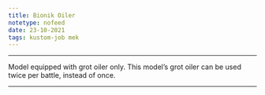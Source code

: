 ```yaml
---
title: Bionik Oiler
notetype: nofeed
date: 23-10-2021
tags: kustom-job mek
---
```


---

Model equipped with grot oiler only. This model’s grot oiler can be used twice per battle, instead of once.

---
